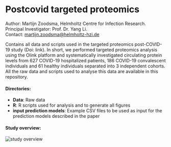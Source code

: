 # Postcovid targeted proteomics

Author: Martijn Zoodsma, Helmholtz Centre for Infection Research.  
Principal Investigator: Prof. Dr. Yang Li.  
Contact: martijn.zoodsma@helmholtz-hzi.de

Contains all data and scripts used in the targeted proteomics post-COVID-19 study (Doi: link). In short, we performed targeted proteomics analysis using the Olink platform and systematically investigated circulating protein levels from 627 COVID-19 hospitalized patients, 186 COVID-19 convalescent individuals and 61 healthy individuals separated into 3 independent cohorts. All the raw data and scripts used to analyse this data are available in this repository.


#### Directories:
<ul>
<li><strong>Data</strong>: Raw data</li>
<li><strong>R</strong>: R scripts used for analysis and to generate all figures</li>
<li><strong>input prediction models</strong>: Example CSV files to be used as input for the prediction models described in the paper</li>

</ul>


#### Study overview:
![study overview](https://github.com/MZoodsma/Postcovid-targeted-proteomics/blob/7d3ec32068e88892dc3684c6df55e0057f98d1bc/inst/images/study%20overview.png)
